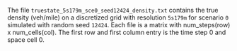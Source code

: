 The file `truestate_5s179m_sce0_seed12424_density.txt` contains the true density (veh/mile) on a discretized grid with resolution `5s179m` for scenario `0` simulated with random seed `12424`. Each file is a matrix with num\_steps(row) x num\_cells(col). The first row and first column entry is the time step 0 and space cell 0. 
